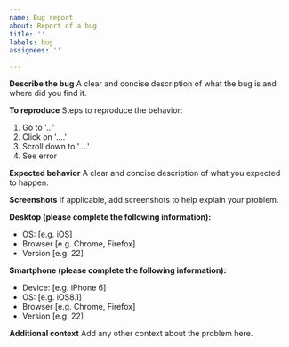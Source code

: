 ```yaml
---
name: Bug report
about: Report of a bug
title: ''
labels: bug
assignees: ''

---
```


**Describe the bug**
A clear and concise description of what the bug is and where did you find it.

**To reproduce**
Steps to reproduce the behavior:
1. Go to '...'
2. Click on '....'
3. Scroll down to '....'
4. See error

**Expected behavior**
A clear and concise description of what you expected to happen.

**Screenshots**
If applicable, add screenshots to help explain your problem.

**Desktop (please complete the following information):**
 - OS: [e.g. iOS]
 - Browser [e.g. Chrome, Firefox]
 - Version [e.g. 22]

**Smartphone (please complete the following information):**
 - Device: [e.g. iPhone 6]
 - OS: [e.g. iOS8.1]
 - Browser [e.g. Chrome, Firefox]
 - Version [e.g. 22]

**Additional context**
Add any other context about the problem here.
